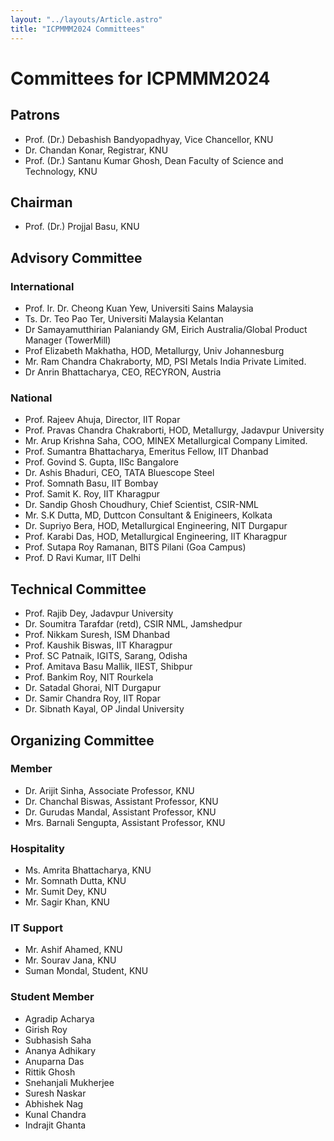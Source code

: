 ```yaml
---
layout: "../layouts/Article.astro"
title: "ICPMMM2024 Committees"
---
```


# Committees for ICPMMM2024

## Patrons

- Prof. (Dr.) Debashish Bandyopadhyay, Vice Chancellor, KNU
- Dr. Chandan Konar, Registrar, KNU
- Prof. (Dr.) Santanu Kumar Ghosh, Dean Faculty of Science and Technology, KNU

## Chairman

- Prof. (Dr.) Projjal Basu, KNU

## Advisory Committee

### International

- Prof. Ir. Dr. Cheong Kuan Yew, Universiti
  Sains Malaysia
- Ts. Dr. Teo Pao Ter, Universiti Malaysia
  Kelantan
- Dr Samayamutthirian Palaniandy GM, Eirich
  Australia/Global Product Manager
  (TowerMill)
- Prof Elizabeth Makhatha, HOD, Metallurgy,
  Univ Johannesburg
- Mr. Ram Chandra Chakraborty, MD, PSI
  Metals India Private Limited.
- Dr Anrin Bhattacharya, CEO, RECYRON,
  Austria

### National

- Prof. Rajeev Ahuja, Director, IIT Ropar
- Prof. Pravas Chandra Chakraborti, HOD,
  Metallurgy, Jadavpur University
- Mr. Arup Krishna Saha, COO, MINEX
  Metallurgical Company Limited.
- Prof. Sumantra Bhattacharya, Emeritus
  Fellow, IIT Dhanbad
- Prof. Govind S. Gupta, IISc Bangalore
- Dr. Ashis Bhaduri, CEO, TATA Bluescope
  Steel
- Prof. Somnath Basu, IIT Bombay
- Prof. Samit K. Roy, IIT Kharagpur
- Dr. Sandip Ghosh Choudhury, Chief
  Scientist, CSIR-NML
- Mr. S.K Dutta, MD, Duttcon Consultant &
  Enigineers, Kolkata
- Dr. Supriyo Bera, HOD, Metallurgical
  Engineering, NIT Durgapur
- Prof. Karabi Das, HOD, Metallurgical
  Engineering, IIT Kharagpur
- Prof. Sutapa Roy Ramanan, BITS Pilani
  (Goa Campus)
- Prof. D Ravi Kumar, IIT Delhi

## Technical Committee

- Prof. Rajib Dey, Jadavpur University
- Dr. Soumitra Tarafdar (retd), CSIR NML,
  Jamshedpur
- Prof. Nikkam Suresh, ISM Dhanbad
- Prof. Kaushik Biswas, IIT Kharagpur
- Prof. SC Patnaik, IGITS, Sarang, Odisha
- Prof. Amitava Basu Mallik, IIEST, Shibpur
- Prof. Bankim Roy, NIT Rourkela
- Dr. Satadal Ghorai, NIT Durgapur
- Dr. Samir Chandra Roy, IIT Ropar
- Dr. Sibnath Kayal, OP Jindal University

## Organizing Committee

### Member

- Dr. Arijit Sinha, Associate Professor, KNU
- Dr. Chanchal Biswas, Assistant Professor, KNU
- Dr. Gurudas Mandal, Assistant Professor, KNU
- Mrs. Barnali Sengupta, Assistant Professor, KNU

### Hospitality

- Ms. Amrita Bhattacharya, KNU
- Mr. Somnath Dutta, KNU
- Mr. Sumit Dey, KNU
- Mr. Sagir Khan, KNU

### IT Support

- Mr. Ashif Ahamed, KNU
- Mr. Sourav Jana, KNU
- Suman Mondal, Student, KNU

### Student Member

- Agradip Acharya
- Girish Roy
- Subhasish Saha
- Ananya Adhikary
- Anuparna Das
- Rittik Ghosh
- Snehanjali Mukherjee
- Suresh Naskar
- Abhishek Nag
- Kunal Chandra
- Indrajit Ghanta
